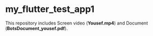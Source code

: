 # my_flutter_test_app1

This repository includes Screen video (**Yousef.mp4**) and Document (**BotsDocument_yousef.pdf**).
